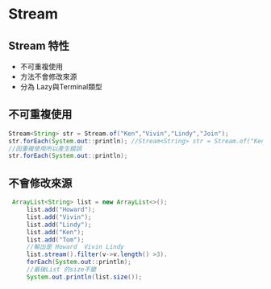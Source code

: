 # Stream
## Stream 特性
* 不可重複使用
* 方法不會修改來源
* 分為 Lazy與Terminal類型
## 不可重複使用
```java
Stream<String> str = Stream.of("Ken","Vivin","Lindy","Join");
str.forEach(System.out::println); //Stream<String> str = Stream.of("Ken","Vivin","Lindy","Join");
//因重複使用所以產生錯誤
str.forEach(System.out::println);
```
## 不會修改來源
```java
 ArrayList<String> list = new ArrayList<>();
	 list.add("Howard");
	 list.add("Vivin");
	 list.add("Lindy");
	 list.add("Ken");
	 list.add("Tom");
	 //輸出是 Howard  Vivin Lindy 
	 list.stream().filter(v->v.length() >3).
	 forEach(System.out::println);
	 //最後List 的size不變
	 System.out.println(list.size());
```